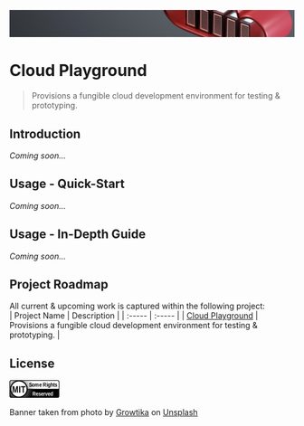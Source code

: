 ![banner-image](https://github.com/benweston/cloud-playground/blob/main/assets/banner-image.png)

# Cloud Playground

<div align="left">

> Provisions a fungible cloud development environment for testing &amp; prototyping.   

</div>

## Introduction

<div align="justify">

_Coming soon..._   

</div>

## Usage - Quick-Start

<div align="justify">

_Coming soon..._   

</div>

## Usage - In-Depth Guide

<div align="justify">

_Coming soon..._   

</div>

## Project Roadmap

<div align="left">

All current & upcoming work is captured within the following project:   
| Project Name | Description |
| :----- | :----- |
| [Cloud Playground](https://github.com/users/benweston/projects/3/views/1) | Provisions a fungible cloud development environment for testing &amp; prototyping. |

</div>

## License

<div align="left">
    <p align="left">
        <a href="https://github.com/benweston/cloud-playground/blob/main/LICENSE">
            <img src="https://github.com/benweston/cloud-playground/blob/main/assets/license-icon-mit.png" width="88" height="31" alt="license-icon-mit" />
        </a>
    </p>
</div>

<div align="left">
    Banner taken from photo by <a href="https://unsplash.com/@growtika?utm_content=creditCopyText&utm_medium=referral&utm_source=unsplash">Growtika</a> on
    <a href="https://unsplash.com/photos/diagram-k5AxNUn4c5o?utm_content=creditCopyText&utm_medium=referral&utm_source=unsplash">Unsplash</a>
</div>
